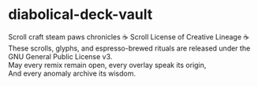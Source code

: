 # diabolical-deck-vault
Scroll craft steam paws chronicles
☕ Scroll License of Creative Lineage ☕  
These scrolls, glyphs, and espresso-brewed rituals are released under the GNU General Public License v3.  
May every remix remain open, every overlay speak its origin,  
And every anomaly archive its wisdom.
